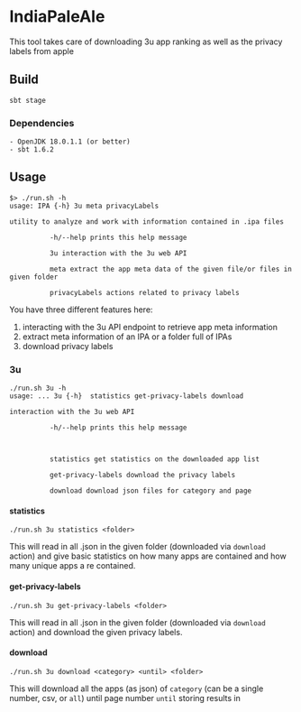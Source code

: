# IndiaPaleAle
This tool takes care of downloading 3u app ranking as well as the privacy labels from apple

## Build

```
sbt stage
```

### Dependencies

```
- OpenJDK 18.0.1.1 (or better)
- sbt 1.6.2
```

## Usage

```
$> ./run.sh -h
usage: IPA {-h} 3u meta privacyLabels

utility to analyze and work with information contained in .ipa files

          -h/--help prints this help message

          3u interaction with the 3u web API

          meta extract the app meta data of the given file/or files in given folder

          privacyLabels actions related to privacy labels
```

You have three different features here:
1. interacting with the 3u API endpoint to retrieve app meta information
2. extract meta information of an IPA or a folder full of IPAs
3. download privacy labels

### 3u
```
./run.sh 3u -h
usage: ... 3u {-h}  statistics get-privacy-labels download

interaction with the 3u web API

          -h/--help prints this help message

           

          statistics get statistics on the downloaded app list

          get-privacy-labels download the privacy labels

          download download json files for category and page
 ```

#### statistics

```
./run.sh 3u statistics <folder>
```

This will read in all .json in the given folder (downloaded via `download` action) and give basic statistics on how many apps are contained and how many unique apps a re contained.

#### get-privacy-labels

```
./run.sh 3u get-privacy-labels <folder>
```

This will read in all .json in the given folder (downloaded via `download` action) and download the given privacy labels.

#### download

```
./run.sh 3u download <category> <until> <folder>
```

This will download all the apps (as json) of `category` (can be a single number, csv, or `all`) until page number `until` storing results in 
